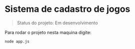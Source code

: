 # Sistema de cadastro de jogos

>Status do projeto: Em desenvolvimento

Para rodar o projeto nesta maquina digite:

```
node app.js
```
